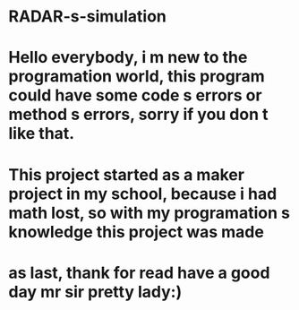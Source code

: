 # RADAR-s-simulation
# Hello everybody, i m new to the programation world, this program could have some code s errors or method s errors, sorry if you don t like that.
# This project started as a maker project in my school, because i had math lost, so with my programation s knowledge this project was made
# as last, thank for read have a good day mr sir pretty lady:)
